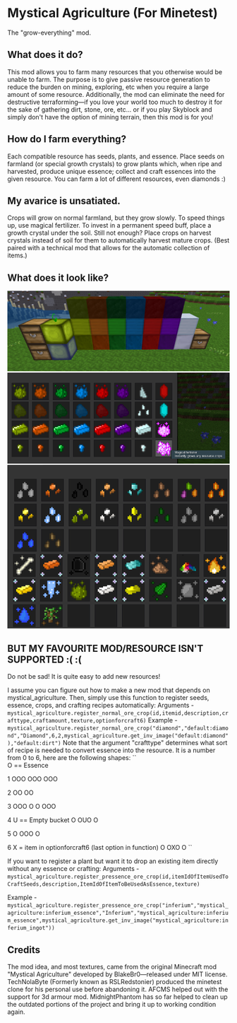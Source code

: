 # Mystical Agriculture (For Minetest)
The "grow-everything" mod.

## What does it do?
This mod allows you to farm many resources that you otherwise would be unable to farm.
The purpose is to give passive resource generation to reduce the burden on mining, exploring, etc when you require a large amount of some resource. Additionally, the mod can eliminate the need for destructive terraforming—if you love your world too much to destroy it for the sake of gathering dirt, stone, ore, etc... or if you play Skyblock and simply don't have the option of mining terrain, then this mod is for you!

## How do I farm everything?
Each compatible resource has seeds, plants, and essence.
Place seeds on farmland (or special growth crystals) to grow plants which, when ripe and harvested, produce unique essence; collect and craft essences into the given resource. You can farm a lot of different resources, even diamonds :)

## My avarice is unsatiated.
Crops will grow on normal farmland, but they grow slowly.
To speed things up, use magical fertilizer. 
To invest in a permanent speed buff, place a growth crystal under the soil.
Still not enough? Place crops on harvest crystals instead of soil for them to automatically harvest mature crops. (Best paired with a technical mod that allows for the automatic collection of items.)

## What does it look like?
![alt text](https://github.com/TechNolaByte/Mystical-Agriculture/blob/master/preview_image_1.PNG?raw=true)
![alt text](https://github.com/TechNolaByte/Mystical-Agriculture/blob/master/preview_image_2.PNG?raw=true)
![alt text](https://github.com/TechNolaByte/Mystical-Agriculture/blob/master/preview_image_3.PNG?raw=true)

## BUT MY FAVOURITE MOD/RESOURCE ISN'T SUPPORTED :( :(
Do not be sad! It is quite easy to add new resources!

I assume you can figure out how to make a new mod that depends on mystical_agriculture.
Then, simply use this function to register seeds, essence, crops, and crafting recipes automatically:
Arguments - ``mystical_agriculture.register_normal_ore_crop(id,itemid,description,crafttype,craftamount,texture,optionforcraft6)``
Example - ``mystical_agriculture.register_normal_ore_crop("diamond","default:diamond","Diamond",6,2,mystical_agriculture.get_inv_image("default:diamond"),"default:dirt")``
Note that the argument "crafttype" determines what sort of recipe is needed to convert essence into the resource. It is a number from 0 to 6, here are the following shapes:
``	
O == Essence

1
OOO
OOO
OOO

2
OO
OO

3
OOO
O O
OOO

4
U == Empty bucket
 O 
OUO
 O
 
5
 O 
OOO
 O
 
6
X = item in optionforcraft6 (last option in function)
 O 
OXO
 O
``

If you want to register a plant but want it to drop an existing item directly without any essence or crafting:
Arguments - ``mystical_agriculture.register_pressence_ore_crop(id,itemIdOfItemUsedToCraftSeeds,description,ItemIdOfItemToBeUsedAsEssence,texture)``

Example - ``mystical_agriculture.register_pressence_ore_crop("inferium","mystical_agriculture:inferium_essence","Inferium","mystical_agriculture:inferium_essence",mystical_agriculture.get_inv_image("mystical_agriculture:inferium_ingot"))``

## Credits
The mod idea, and most textures, came from the original Minecraft mod "Mystical Agriculture" developed by BlakeBr0—released under MIT license.
TechNolaByte (Formerly known as RSLRedstonier) produced the minetest clone for his personal use before abandoning it.
AFCMS helped out with the support for 3d armour mod.
MidnightPhantom has so far helped to clean up the outdated portions of the project and bring it up to working condition again.